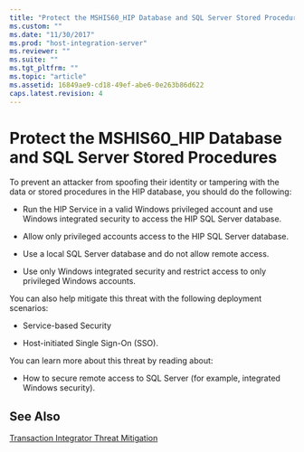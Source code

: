 ```yaml
---
title: "Protect the MSHIS60_HIP Database and SQL Server Stored Procedures2 | Microsoft Docs"
ms.custom: ""
ms.date: "11/30/2017"
ms.prod: "host-integration-server"
ms.reviewer: ""
ms.suite: ""
ms.tgt_pltfrm: ""
ms.topic: "article"
ms.assetid: 16849ae9-cd18-49ef-abe6-0e263b86d622
caps.latest.revision: 4
---
```

# Protect the MSHIS60_HIP Database and SQL Server Stored Procedures
To prevent an attacker from spoofing their identity or tampering with the data or stored procedures in the HIP database, you should do the following:  
  
-   Run the HIP Service in a valid Windows privileged account and use Windows integrated security to access the HIP SQL Server database.  
  
-   Allow only privileged accounts access to the HIP SQL Server database.  
  
-   Use a local SQL Server database and do not allow remote access.  
  
-   Use only Windows integrated security and restrict access to only privileged Windows accounts.  
  
 You can also help mitigate this threat with the following deployment scenarios:  
  
-   Service-based Security  
  
-   Host-initiated Single Sign-On (SSO).  
  
 You can learn more about this threat by reading about:  
  
-   How to secure remote access to SQL Server (for example, integrated Windows security).  
  
## See Also  
 [Transaction Integrator Threat Mitigation](../core/transaction-integrator-threat-mitigation1.md)